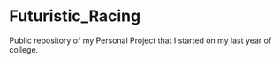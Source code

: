 # Futuristic_Racing
Public repository of my Personal Project that I started on my last year of college. 
